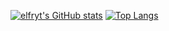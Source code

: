[![elfryt's GitHub stats](https://github-readme-stats.vercel.app/api?username=elfryt&theme=onedark)](https://github.com/anuraghazra/github-readme-stats)
[![Top Langs](https://github-readme-stats.vercel.app/api/top-langs/?username=elfryt)](https://github.com/anuraghazra/github-readme-stats)
